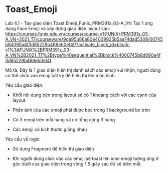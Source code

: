 # Toast_Emoji
Lab 4.1 - Tạo giao diện Toast Emoji_Funix_PRM391x_03-A_VN
Tạo 1 ứng dụng Face Emoji và xây dựng giao diện layout sau:
https://courses.funix.edu.vn/courses/course-v1:FUNiX+PRM391x_03-A_VN+2021_T7/courseware/9da95b86a80e4009925b5aa74dad5308/00745b8d090a4f3d95229b466eb0ef4f/?activate_block_id=block-v1%3AFUNiX%2BPRM391x_03-A_VN%2B2021_T7%2Btype%40sequential%2Bblock%4000745b8d090a4f3d95229b466eb0ef4f

Mô tả: Đây là 1 giao diện hiển thị danh sách các emoji vui nhộn, người dùng có thể click vào emoji bất kỳ để hiển thị lên màn hình.

Yêu cầu giao diện:

- Khối nội dung bên trong layout sẽ có 1 khoảng cách với các cạnh của layout.

- Phần ảnh của các emoji phải được bọc trong 1 background bo tròn

- Có 3 emoji trên mỗi hàng và có tổng cộng 3 hàng

- Các emoji có kích thước giống nhau

Yêu cầu về logic:

- Sử dụng Fragment để hiển thị giao diện

- Khi người dùng click vào các emoji sẽ toast lên icon emoji tương ứng ở góc dưới của giao diện trong vòng 1.5 giây sau đó sẽ biến mất.
